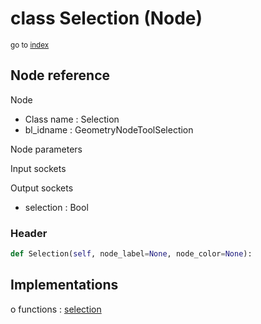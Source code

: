 # class Selection (Node)

<sub>go to [index](/docs/index.md)</sub>

## Node reference

Node
 - Class name : Selection
 - bl_idname : GeometryNodeToolSelection

Node parameters

Input sockets

Output sockets
 - selection : Bool

### Header

``` python
def Selection(self, node_label=None, node_color=None):
```

## Implementations

o functions : [selection](/docs/GeoNodes_classes/GLOBAL.md#selection)

